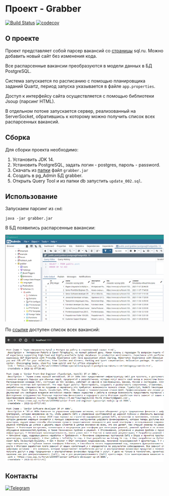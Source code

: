 # Проект - Grabber
[![Build Status](https://travis-ci.com/saimon494/job4j_grabber.svg?branch=main)](https://travis-ci.com/saimon494/job4j_grabber)
[![codecov](https://codecov.io/gh/saimon494/job4j_grabber/branch/main/graph/badge.svg)](https://codecov.io/gh/saimon494/job4j_grabber)

## О проекте

Проект представляет собой парсер вакансий со [страницы](https://www.sql.ru/forum/job-offers) sql.ru. 
Можно добавить новый сайт без изменения кода.

Все распарсенные вакансии преобразуются в модели данных в БД PostgreSQL.

Система запускается по расписанию с помощью планировщика заданий Quartz, 
период запуска указывается в файле `app.properties`.

Доступ к интерфейсу сайта осуществляется с помощью библиотеки Jsoup (парсинг HTML).

В отдельном потоке запускается сервер, реализованный на ServerSocket, 
обратившись к которому можно получить список всех распарсенных вакансий.

## Сборка

Для сборки проекта необходимо:
1. Установить JDK 14.
2. Установить PostgreSQL, задать логин - postgres, пароль - password.
3. Скачать из [папки](https://github.com/saimon494/job4j_grabber/tree/main/target) файл `grabber.jar`
4. Создать в pg_Admin БД grabber.
5. Открыть Query Tool и из папки db запустить `update_002.sql`.

## Использование
Запускаем парсинг из `cmd`:
```
java -jar grabber.jar
```
В БД появились распарсенные вакансии:  

![grab1](images/grab1.png)

По [ссылке](http://localhost:9000/) доступен список всех вакансий:  

![grab2](images/grab2.png)

## Контакты
[![Telegram](https://img.shields.io/badge/Telegram-blue?logo=telegram)](https://t.me/Saimon494)